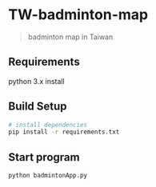 # TW-badminton-map

> badminton map in Taiwan

## Requirements

python 3.x install

## Build Setup

``` bash
# install dependencies
pip install -r requirements.txt
```

## Start program

``` bash
python badmintonApp.py
```

